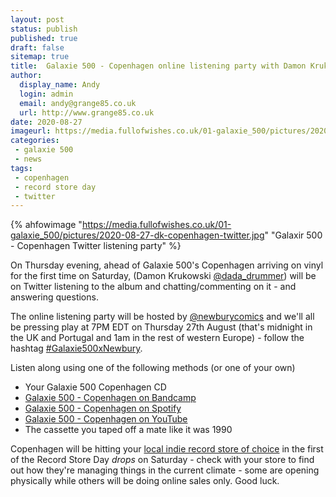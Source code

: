 ```yaml
---
layout: post
status: publish
published: true
draft: false
sitemap: true
title:  Galaxie 500 - Copenhagen online listening party with Damon Krukowski
author:
  display_name: Andy
  login: admin
  email: andy@grange85.co.uk
  url: http://www.grange85.co.uk
date: 2020-08-27
imageurl: https://media.fullofwishes.co.uk/01-galaxie_500/pictures/2020-08-27-dk-copenhagen-twitter.jpg
categories:
 - galaxie 500
 - news
tags:
 - copenhagen
 - record store day
 - twitter
---
```

{% ahfowimage "https://media.fullofwishes.co.uk/01-galaxie_500/pictures/2020-08-27-dk-copenhagen-twitter.jpg" "Galaxir 500 - Copenhagen Twitter listening party" %}

On Thursday evening, ahead of Galaxie 500's Copenhagen arriving on vinyl for the first time on Saturday, (Damon Krukowski [@dada_drummer](https://twitter.com/dada_drummer)) will be on Twitter listening to the album and chatting/commenting on it - and answering questions. 

The online listening party will be hosted by [@newburycomics](https://twitter.com/newburycomics) and we'll all be pressing play at 7PM EDT on Thursday 27th August (that's midnight in the UK and Portugal and 1am in the rest of western Europe) - follow the hashtag [#Galaxie500xNewbury](https://twitter.com/search?q=%23galaxie500xnewbury).

Listen along using one of the following methods (or one of your own)

 - Your Galaxie 500 Copenhagen CD
 - [Galaxie 500 - Copenhagen on Bandcamp](https://galaxie500.bandcamp.com/album/copenhagen-live)
 - [Galaxie 500 - Copenhagen on Spotify](https://open.spotify.com/album/22j8SyiEyktiqQEQ0SBOkA?si=WrpUTjS-QF63uYVoqP7t3g)
 - [Galaxie 500 - Copenhagen on YouTube](https://www.youtube.com/watch?v=sWOBUFPziV8&list=OLAK5uy_nbktAWiYUV4qSgkDXWHlrKyv_YIiL54G0)
 - The cassette you taped off a mate like it was 1990

Copenhagen will be hitting your [local indie record store of choice](https://recordstoreday.com/Stores) in the first of the Record Store Day _drops_ on Saturday - check with your store to find out how they're managing things in the current climate - some are opening physically while others will be doing online sales only. Good luck.

